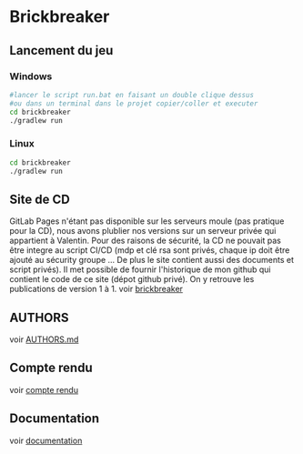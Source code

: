 # Brickbreaker

## Lancement du jeu 

### Windows 
```bash
#lancer le script run.bat en faisant un double clique dessus
#ou dans un terminal dans le projet copier/coller et executer
cd brickbreaker
./gradlew run
```
### Linux
```bash
cd brickbreaker
./gradlew run
```

## Site de CD 
GitLab Pages n'étant pas disponible sur les serveurs moule (pas pratique pour la CD), nous avons plublier nos versions sur un serveur privée qui appartient à Valentin. Pour des raisons de sécurité, la CD ne pouvait pas être integre au script CI/CD (mdp et clé rsa sont privés, chaque ip doit être ajouté au sécurity groupe ...
De plus le site contient aussi des documents et script privés). 
Il met possible de fournir l'historique de mon github qui contient le code de ce site (dépot github privé). On y retrouve les publications de version 1 à 1.
voir [brickbreaker](http://148.253.122.47/brickbreaker/index.html)

## AUTHORS 
voir [AUTHORS.md](AUTHORS.md)

## Compte rendu 
voir [compte rendu](http://148.253.122.47/brickbreaker/compte%20rendu.pdf)

## Documentation 
voir [documentation](http://148.253.122.47/brickbreaker/documentation/)
